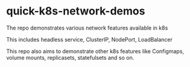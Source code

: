 # quick-k8s-network-demos
The repo demonstrates various network features available in k8s

This includes headless service, ClusterIP, NodePort, LoadBalancer

This repo also aims to demonstrate other k8s features like Configmaps,
volume mounts, replicasets, statefulsets and so on.
